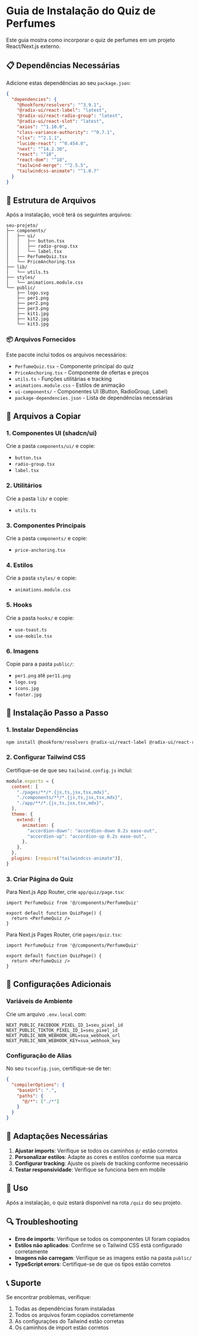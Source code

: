 # Guia de Instalação do Quiz de Perfumes

Este guia mostra como incorporar o quiz de perfumes em um projeto React/Next.js externo.

## 📋 Dependências Necessárias

Adicione estas dependências ao seu `package.json`:

```json
{
  "dependencies": {
    "@hookform/resolvers": "^3.9.1",
    "@radix-ui/react-label": "latest",
    "@radix-ui/react-radio-group": "latest",
    "@radix-ui/react-slot": "latest",
    "axios": "^1.10.0",
    "class-variance-authority": "^0.7.1",
    "clsx": "^2.1.1",
    "lucide-react": "^0.454.0",
    "next": "^14.2.30",
    "react": "^18",
    "react-dom": "^18",
    "tailwind-merge": "^2.5.5",
    "tailwindcss-animate": "^1.0.7"
  }
}
```

## 📁 Estrutura de Arquivos

Após a instalação, você terá os seguintes arquivos:

```
seu-projeto/
├── components/
│   ├── ui/
│   │   ├── button.tsx
│   │   ├── radio-group.tsx
│   │   └── label.tsx
│   ├── PerfumeQuiz.tsx
│   └── PriceAnchoring.tsx
├── lib/
│   └── utils.ts
├── styles/
│   └── animations.module.css
└── public/
    ├── logo.svg
    ├── per1.png
    ├── per2.png
    ├── per3.png
    ├── kit1.jpg
    ├── kit2.jpg
    └── kit3.jpg
```

### 📦 Arquivos Fornecidos

Este pacote inclui todos os arquivos necessários:
- `PerfumeQuiz.tsx` - Componente principal do quiz
- `PriceAnchoring.tsx` - Componente de ofertas e preços
- `utils.ts` - Funções utilitárias e tracking
- `animations.module.css` - Estilos de animação
- `ui-components/` - Componentes UI (Button, RadioGroup, Label)
- `package-dependencies.json` - Lista de dependências necessárias

## 📁 Arquivos a Copiar

### 1. Componentes UI (shadcn/ui)
Crie a pasta `components/ui/` e copie:
- `button.tsx`
- `radio-group.tsx` 
- `label.tsx`

### 2. Utilitários
Crie a pasta `lib/` e copie:
- `utils.ts`

### 3. Componentes Principais
Crie a pasta `components/` e copie:
- `price-anchoring.tsx`

### 4. Estilos
Crie a pasta `styles/` e copie:
- `animations.module.css`

### 5. Hooks
Crie a pasta `hooks/` e copie:
- `use-toast.ts`
- `use-mobile.tsx`

### 6. Imagens
Copie para a pasta `public/`:
- `per1.png` até `per11.png`
- `logo.svg`
- `icons.jpg`
- `footer.jpg`

## 🚀 Instalação Passo a Passo

### 1. Instalar Dependências
```bash
npm install @hookform/resolvers @radix-ui/react-label @radix-ui/react-radio-group @radix-ui/react-slot axios class-variance-authority clsx lucide-react tailwind-merge tailwindcss-animate
```

### 2. Configurar Tailwind CSS
Certifique-se de que seu `tailwind.config.js` inclui:
```js
module.exports = {
  content: [
    "./pages/**/*.{js,ts,jsx,tsx,mdx}",
    "./components/**/*.{js,ts,jsx,tsx,mdx}",
    "./app/**/*.{js,ts,jsx,tsx,mdx}",
  ],
  theme: {
    extend: {
      animation: {
        "accordion-down": "accordion-down 0.2s ease-out",
        "accordion-up": "accordion-up 0.2s ease-out",
      },
    },
  },
  plugins: [require("tailwindcss-animate")],
}
```

### 3. Criar Página do Quiz
Para Next.js App Router, crie `app/quiz/page.tsx`:
```tsx
import PerfumeQuiz from '@/components/PerfumeQuiz'

export default function QuizPage() {
  return <PerfumeQuiz />
}
```

Para Next.js Pages Router, crie `pages/quiz.tsx`:
```tsx
import PerfumeQuiz from '@/components/PerfumeQuiz'

export default function QuizPage() {
  return <PerfumeQuiz />
}
```

## 🔧 Configurações Adicionais

### Variáveis de Ambiente
Crie um arquivo `.env.local` com:
```env
NEXT_PUBLIC_FACEBOOK_PIXEL_ID_1=seu_pixel_id
NEXT_PUBLIC_TIKTOK_PIXEL_ID_1=seu_pixel_id
NEXT_PUBLIC_N8N_WEBHOOK_URL=sua_webhook_url
NEXT_PUBLIC_N8N_WEBHOOK_KEY=sua_webhook_key
```

### Configuração de Alias
No seu `tsconfig.json`, certifique-se de ter:
```json
{
  "compilerOptions": {
    "baseUrl": ".",
    "paths": {
      "@/*": ["./*"]
    }
  }
}
```

## 📝 Adaptações Necessárias

1. **Ajustar imports**: Verifique se todos os caminhos `@/` estão corretos
2. **Personalizar estilos**: Adapte as cores e estilos conforme sua marca
3. **Configurar tracking**: Ajuste os pixels de tracking conforme necessário
4. **Testar responsividade**: Verifique se funciona bem em mobile

## 🎯 Uso

Após a instalação, o quiz estará disponível na rota `/quiz` do seu projeto.

## 🔍 Troubleshooting

- **Erro de imports**: Verifique se todos os componentes UI foram copiados
- **Estilos não aplicados**: Confirme se o Tailwind CSS está configurado corretamente
- **Imagens não carregam**: Verifique se as imagens estão na pasta `public/`
- **TypeScript errors**: Certifique-se de que os tipos estão corretos

## 📞 Suporte

Se encontrar problemas, verifique:
1. Todas as dependências foram instaladas
2. Todos os arquivos foram copiados corretamente
3. As configurações do Tailwind estão corretas
4. Os caminhos de import estão corretos